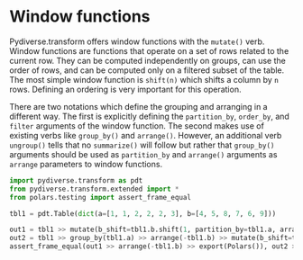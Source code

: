 # Window functions

Pydiverse.transform offers window functions with the `mutate()` verb.
Window functions are functions that operate on a set of rows related to the current row.
They can be computed independently on groups, can use the order of rows, and can be computed only on a filtered
subset of the table. The most simple window function is `shift(n)` which shifts a column by `n` rows. Defining an
ordering is very important for this operation.

There are two notations which define the grouping and arranging in a different way.
The first is explicitly defining the `partition_by`, `order_by`, and `filter` arguments of the window function.
The second makes use of existing verbs like `group_by()` and `arrange()`. However, an additional verb `ungroup()` tells
that no `summarize()` will follow but rather that `group_by()` arguments should be used as `partition_by` and `arrange()`
arguments as `arrange` parameters to window functions.

```python
import pydiverse.transform as pdt
from pydiverse.transform.extended import *
from polars.testing import assert_frame_equal

tbl1 = pdt.Table(dict(a=[1, 1, 2, 2, 2, 3], b=[4, 5, 8, 7, 6, 9]))

out1 = tbl1 >> mutate(b_shift=tbl1.b.shift(1, partition_by=tbl1.a, arrange=-tbl1.b, filter=tbl1.b < 8)) >> show()
out2 = tbl1 >> group_by(tbl1.a) >> arrange(-tbl1.b) >> mutate(b_shift=tbl1.b.shift(1, filter=tbl1.b < 8)) >> ungroup() >> show()
assert_frame_equal(out1 >> arrange(-tbl1.b) >> export(Polars()), out2 >> export(Polars()))
```
